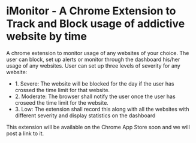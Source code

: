 <h1>iMonitor - A Chrome Extension to Track and Block usage of addictive website by time</h1>
<p>A chrome extension to monitor usage of any websites of your choice. The user can block, set up alerts or monitor through the dashboard his/her usage of any websites. User can set up three levels of severity for any website:
	<ul>
		<li>1. Severe: The website will be blocked for the day if the user has crossed the time limit for that website.</li>
		<li>2. Moderate: The browser shall notify the user once the user has croseed the time limit for the website.</li>
		<li>3. Low: The extension shall record this along with all the websites with different severity and display statistics on the dashboard</li>
	</ul>
	This extension will be available on the Chrome App Store soon and we will post a link to it. </p>